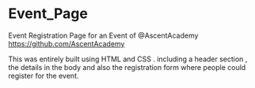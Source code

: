 # Event_Page
Event Registration Page for an Event of @AscentAcademy
https://github.com/AscentAcademy

This was entirely built using HTML and CSS . 
including a header section , the details in the body and also the 
registration form where people could register for the event.
